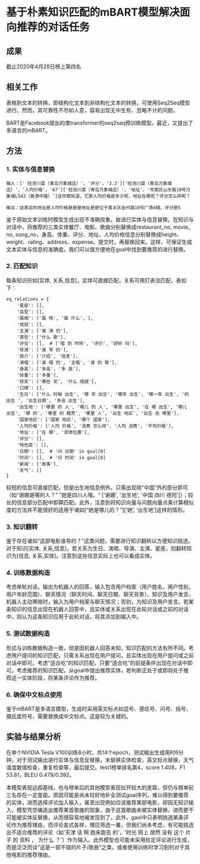 # 基于朴素知识匹配的mBART模型解决面向推荐的对话任务

## 成果

截止2020年4月28日榜上第四名

## 相关工作

表格到文本的转换，即结构化文本到非结构化文本的转换，可使用Seq2Seq模型进行。然而，其可靠性不尽如人意，容易出现无中生有、忽略不计的问题。

BART是Facebook提出的类transformer的seq2seq预训练模型。最近，又提出了多语言的mBART。

## 方法

### 1. 实体与信息替换

```
输入：[' 旺池川菜（青岛万象城店）'，'评分'，'3.3']['旺池川菜（青岛万象城店）'，'人均价格'，'67']['旺池川菜（青岛万象城店）'，'地址'，'市南区山东路10号万象城L543（香港中路）']这你都知道，它那人均价格是多少呢，地址在哪呢？评分怎么样呢？

输出：这家店的地址是人均价格是是是地址是是位于南关区金州路10号广场4楼，评分是5
```

鉴于原始文本训练时模型生成出现不准确现象，故进行实体与信息替换。在知识与对话中，将推荐的三类实体餐厅、电影、歌曲分别替换成restaurant_no, movie_ no, song_no，身高、体重、评分、地址、人均价格信息分别替换成height、weight、rating、address、expense。提交时，再替换回来。这样，可保证生成文本实体与信息的准确度。我们可以很方便地在goal中找到要推荐的进行替换。

### 2. 匹配知识

每条知识形如[实体, 关系,信息]，实体可直接匹配，关系可用打表法匹配，表如下：

```
eq_relations = {
    '星座': [],
    '血型': [],
    '属相': ['属 啥', '属 什么', ],
    '成就': [],
    '主演': ['谁 演 的'],
    '类型': ['什么 歌'],
    '评论': [],  # ['唱 的 咋样', '评价', '好听 吗'],
    '导演': ['谁 导 的'],
    '简介': ['介绍', '信息'],
    '演唱': ['谁 唱 的', '主唱', '谁 的 歌'],
    '身高': ['多高', '多 高'],
    '体重': ['多重'],
    '获奖': ['哪些 奖', '什么 成就'],
    '口碑': [],
    '生日': ['什么 时候 出生', '哪 年 出生', '哪年 出生', '哪一年 出生', '的 出生 ', '出生日期', '多会 出生'],
    '出生地': ['哪里 的 人', '哪儿 的 人', '哪里 出生', '在 哪 出生', '哪儿 出生', '哪 的', '哪里 的 籍贯', '哪里 人', '出生 地区', '出生 在 哪里'],
    '国家地区': ['国家 地区', '哪个 国家'],
    '人均价格': ['人均 价格', '消费 怎么样', '人均 消费', '平均价格'],
    '地址': ['在 哪', '具体位置'],
    '评分': [],
    '特色菜': [],
    '日期': [],  # '问 日期' in goal[0]
    '时间': [],  # '问 时间' in goal[0]
    '新闻': ['故事'],
    '天气': []
}
```

较短的信息可直接匹配，但是出生地信息例外，只需出现除“中国”外的部分即可（如“谢娜是哪的人？”	”她是四川人哦。“ ['谢娜', '出生地', '中国   四川   德阳']）；较长的信息部分匹配中即算匹配。此外，注意到将知识向量与问题向量点乘计算相似度的方法并不能很好的适用于诸如\[“她是哪儿的？”][‘她’, ‘出生地’]这样的情形。

### 3. 知识翻转

鉴于存在诸如”这部电影谁导的？"这类问题，需要进行知识翻转以方便知识挑选。对于知识[实体, 关系,信息]，若关系为生日、演唱、导演、主演、星座，则翻转知识为[信息, 关系,实体]。注意到这些信息实际上也可以看成实体。

### 4. 训练数据构造

考虑单轮对话，输出为机器人的回答，输入包含用户档案（用户姓名，用户性别，用户年龄范围）、聊天情况（聊天时间、聊天日期、聊天背景）、知识及用户发言。机器人主动寒暄时，输入为用户档案与聊天情况；否则，为知识及用户发言。若某条知识的信息出现在机器人回答中，且实体或关系出现在此轮对话或之前的对话中，则认为这条知识应用于此轮对话，将其添加到输入中。

### 5. 测试数据构造

形式与训练数据构造一致，但是因机器人回答未知，知识匹配的方法有所不同。考虑用户提问的知识匹配，只需关系出现在用户提问，且实体出现在用户提问或之前对话中即可。考虑“适合吃”的知识匹配，只要“适合吃”的前提条件出现在对话中即可。考虑推荐的知识匹配，从goal中提出推荐实体，若判断正处于或即将处于推荐这一实体阶段，将某条评论作为推荐。

### 6. 确保中文标点使用

鉴于mBART是多语言模型，生成时采用英文标点如逗号、感叹号、问号、括号、摄氏度符号，需要替换成中文标点。这是较为关键的。

## 实验与结果分析

在单个NVIDIA Tesla V100训练8小时，共14个epoch，测试输出生成用时6分钟。对于测试输出进行实体与信息反替换，未替换实体检查，英文标点替换，天气温度数值检查，重复检查等，最后提交。test1榜单排名第4，score 1.408，F1 53.81，BLEU 0.479/0.392。

本模型表现远超基线，也与榜单后的其他模型表现拉开较大的差距，但仍与榜单前三名存在一定差距。原因可能是尚未较好地补全测试goal序列，难以得到要推荐的实体，进而选择评论加入输入，甚至出现例如应该推荐某部电影，却因无知识输入，模型凭空编造出推荐某首歌曲的现象，由于这首歌曲未被实体替换，进而更不可能被实体反替换，从而很容易地被发现到了。此外，gaol中只表明挑选某条评论作为推荐理由，而评论各式各样，理应筛选一番，但我们尚未考虑，有可能挑选出不适合推荐的评论（如'天津 话 啊   跑来跑去 的'，'时光 网上 居然 没有 这个 片子 的 资料 ， 为什么 ？'）作为输入。此外模型也可能未采用给定评论进行生成，而是泛泛而谈”这是一部不错的片子/歌曲“之类，或者使用训练时学习到的对于其他电影的推荐理由。
